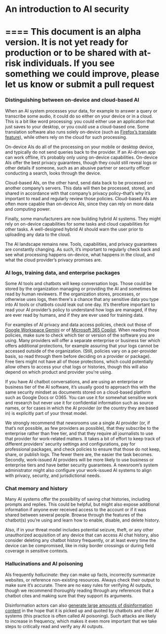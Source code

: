 # An introduction to AI security

====
**This document is an alpha version. It is not yet ready for production or to be shared with at-risk individuals. If you see something we could improve, please let us know or submit a pull request**
====

### Distinguishing between on-device and cloud-based AI

When an AI system processes your data, for example to answer a query or transcribe some audio, it could do so either on your device or in a cloud. This is a bit like word processing: you could either use an application that just saves to your desktop, or you could use a cloud-based one. Some translation software also runs solely on-device (such as [Firefox’s translate feature](https://www.firefox.com/en-US/features/translate/)), while others rely on the cloud for such processing.

On-device AIs do all of the processing on your mobile or desktop device, and typically do not send queries back to the provider. If an AI-driven app can work offline, it’s probably only using on-device capabilities. On-device AIs offer the best privacy guarantees, though they could still reveal logs or other details if someone, such as an abusive partner or security officer conducting a search, looks through the device.

Cloud-based AIs, on the other hand, send data back to be processed on another company’s servers. This data will then be processed, stored, and shared in accordance with that company’s privacy policy–that’s why it’s important to read and regularly review those policies. Cloud-based AIs are often more capable than on-device AIs, since they can rely on more data and computing power.

Finally, some manufacturers are now building hybrid AI systems. They might rely on on-device capabilities for some tasks and cloud capabilities for other tasks. A well-designed hybrid AI should warn the user prior to uploading any data to the cloud.

The AI landscape remains new. Tools, capabilities, and privacy guarantees are constantly changing. As such, it’s important to regularly check back and see what processing happens on-device, what happens in the cloud, and what the cloud provider’s privacy promises are.

### AI logs, training data, and enterprise packages

Some AI tools and chatbots will keep conversation logs. Those could be stored by the organization managing or providing the AI and sometimes be read by human reviewers. If the organization stores, processes, or otherwise uses logs, then there's a chance that any sensitive data you type into AI tools or chatbots could leak out one day. It’s therefore important to read your AI provider’s policy to understand how logs are managed, if they are ever read by humans, and if they are ever used for training data.

For examples of AI privacy and data access policies, check out those of [Google Workspace Gemini](https://support.google.com/a/answer/15706919?) or of [Microsoft 365 Copilot](https://learn.microsoft.com/en-us/copilot/microsoft-365/microsoft-365-copilot-privacy). When reading those policies, make sure to check which tier or version of the software you are using. Many providers will offer a separate enterprise or business tier which offers additional protections, for example assuring that your logs cannot be accessed outside of the organization. (Still, policies vary on a per-provider basis, so read through them before deciding on a provider or package).
Free tiers might not have all of those protections, which could potentially allow others to access your chat logs or histories, though this will also depend on which product and provider you're using. 

If you have AI chatbot conversations, and are using an enterprise or business tier of the AI software, it’s usually good to approach this with the same security mindset as documents stored on a cloud-based platform such as Google Docs or O365. You can use it for somewhat sensitive work and research but never use it for confidential information such as source names, or for cases in which the AI provider (or the country they are based in) is explicitly part of your threat model.

We strongly recommend that newsrooms use a single AI provider (or, if that’s not possible, as few providers as possible), that they subscribe to the enterprise rather than free tier, and that they require all journalists to use that provider for work-related matters. It takes a bit of effort to keep track of different providers’ security settings and configurations, pay for professional packages, and check policies to ensure that those do not keep, share, or publish logs. The fewer there are, the easier the task becomes. Secondly, work-issued AI providers will be more likely to use business or enterprise tiers and have better security guarantees. A newsroom’s system administrator might also configure your work-issued AI systems to align with privacy, security, and jurisdictional needs.

### Chat memory and history

Many AI systems offer the possibility of saving chat histories, including prompts and replies. This could be helpful, but might also expose additional information if anyone ever received access to the account or if it was shared between several people. Browse through the features of the chatbot(s) you’re using and learn how to enable, disable, and delete history.

Also, if in your threat model includes potential seizure, theft, or any other unauthorized acquisition of any device that can access AI chat history, also consider deleting any chatbot history frequently, or at least every time the device can be compromised, like in risky border crossings or during field coverage in sensitive contexts.

### Hallucinations and AI poisoning

AIs frequently *hallucinate*: they can make up facts, incorrectly summarize websites, or reference non-existing resources. Always check their output to make sure it’s accurate. There are no easy rules for verifying AI outputs, though we recommend thoroughly reading through any references that a chatbot cites and making sure that they support its arguments.

Disinformation actors can also [generate large amounts of disinformation content](https://www.atlanticcouncil.org/blogs/new-atlanticist/exposing-pravda-how-pro-kremlin-forces-are-poisoning-ai-models-and-rewriting-wikipedia/) in the hope that it is picked up and quoted by chatbots and other AI systems (this practice is often called AI poisoning). Such attacks are likely to increase in frequency, which makes it even more important that we take steps to critically read and verify any AI outputs.  
